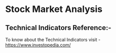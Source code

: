 # Stock Market Analysis

## Technical Indicators Reference:-
To know about the Technical Indicators visit - https://www.investopedia.com/

